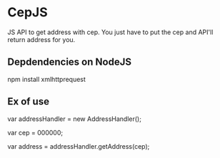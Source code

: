 # CepJS
JS API to get address with cep.
You just have to put the cep and API'll return address for you.

## Depdendencies on NodeJS
npm install xmlhttprequest

## Ex of use

var addressHandler = new AddressHandler();

var cep = 000000;

var address = addressHandler.getAddress(cep);

